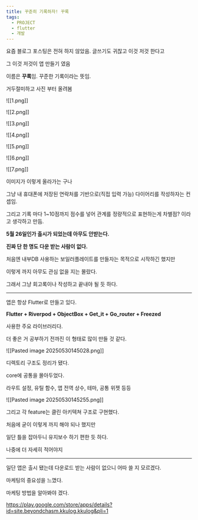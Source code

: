 ```yaml
---
title: 꾸준히 기록하자! 꾸록
tags:
  - PROJECT
  - flutter
  - 개발
---
```

요즘 블로그 포스팅은 전혀 하지 않았음. 글쓰기도 귀찮고 이것 저것 한다고

그 이것 저것이 앱 만들기 였음

이름은 **꾸록**임. 꾸준한 기록이라는 뜻임.

거두절미하고 사진 부터 올려봄

![[1.png]]

![[2.png]]

![[3.png]]

![[4.png]]

![[5.png]]

![[6.png]]

![[7.png]]

이미지가 이렇게 올라가는 구나

그냥 내 휴대폰에 저장된 연락처를 기반으로(직접 입력 가능) 다이어리를 작성하자는 컨셉임.

그리고 기록 마다 1~10점까지 점수를 넣어 관계를 정량적으로 표현하는게 차별점? 이라고 생각하고 만듬.

**5월 26일인가 출시가 되었는데 아무도 안받는다.**

**진짜 단 한 명도 다운 받는 사람이 없다.**

처음엔 내부DB 사용하는 보일러플레이트를 만들자는 목적으로 시작하긴 했지만

이렇게 까지 아무도 관심 없을 지는 몰랐다.


그래서 그냥 회고록이나 작성하고 끝내야 될 듯 하다.

---

앱은 항상 Flutter로 만들고 있다.

**Flutter + Riverpod + ObjectBox + Get_it + Go_router + Freezed**

사용한 주요 라이브러리다.

더 좋은 거 공부하기 전까진 이 형태로 많이 만들 것 같다.


![[Pasted image 20250530145028.png]]


디렉토리 구조도 정리가 됐다.

core에 공통을 몰아두었다.

라우트 설정, 유틸 함수, 앱 전역 상수, 테마, 공통 위젯 등등

![[Pasted image 20250530145255.png]]


그리고 각 feature는 클린 아키텍쳐 구조로 구현했다.

처음에 굳이 이렇게 까지 해야 되나 했지만 

일단 틀을 잡아두니 유지보수 하기 편한 듯 하다.

나중에 더 자세히 적어야지

---

일단 앱은 출시 됐는데 다운로드 받는 사람이 없으니 어따 쓸 지 모르겠다.

마케팅의 중요성을 느꼈다.

마케팅 방법을 알아봐야 겠다.

https://play.google.com/store/apps/details?id=site.beyondchasm.kkulog.kkulog&pli=1




